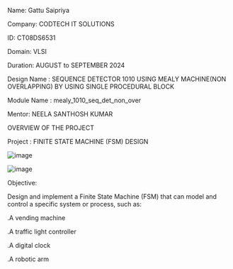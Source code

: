 Name: Gattu Saipriya

Company: CODTECH IT SOLUTIONS

ID: CT08DS6531

Domain: VLSI

Duration: AUGUST to SEPTEMBER 2024

Design Name : SEQUENCE DETECTOR 1010 USING MEALY MACHINE(NON OVERLAPPING) BY USING SINGLE PROCEDURAL BLOCK

Module Name : mealy_1010_seq_det_non_over

Mentor: NEELA SANTHOSH KUMAR

OVERVIEW OF THE PROJECT

Project : FINITE STATE MACHINE (FSM) DESIGN

![image](https://github.com/user-attachments/assets/3700ae99-3272-4e7d-8571-efa5763035f0)

![image](https://github.com/user-attachments/assets/603535bd-f7be-4bc8-a5bd-bb0b94443541)

Objective:

Design and implement a Finite State Machine (FSM) that can model and control a specific system or process, such as:

.A vending machine

.A traffic light controller

.A digital clock

.A robotic arm

